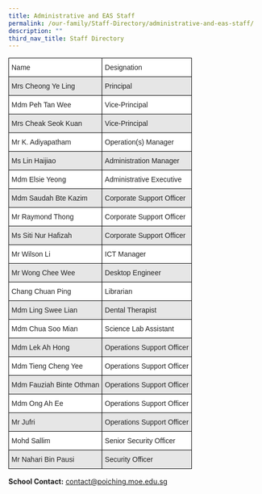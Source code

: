 ```yaml
---
title: Administrative and EAS Staff
permalink: /our-family/Staff-Directory/administrative-and-eas-staff/
description: ""
third_nav_title: Staff Directory
---
```

<style type="text/css">
.tg  {border-collapse:collapse;border-spacing:0;}
.tg td{border-color:black;border-style:solid;border-width:1px;font-family:Arial, sans-serif;font-size:14px;
  overflow:hidden;padding:10px 5px;word-break:normal;}
.tg th{border-color:black;border-style:solid;border-width:1px;font-family:Arial, sans-serif;font-size:14px;
  font-weight:normal;overflow:hidden;padding:10px 5px;word-break:normal;}
.tg .tg-h5mn{background-color:#E6E6E6;color:#222;text-align:left;vertical-align:middle}
.tg .tg-xyrl{background-color:#E6E6E6;color:#222;text-align:left;vertical-align:top}
.tg .tg-1ppo{background-color:#FFF;color:#222;text-align:left;vertical-align:middle}
.tg .tg-tsok{background-color:#FFF;color:#222;text-align:left;vertical-align:top}
</style>
<table class="tg">
<thead>
  <tr>
    <th class="tg-1ppo">Name</th>
    <th class="tg-1ppo">Designation</th>
  </tr>
</thead>
<tbody>
  <tr>
    <td class="tg-h5mn">Mrs Cheong Ye Ling</td>
    <td class="tg-h5mn">Principal</td>
  </tr>
  <tr>
    <td class="tg-tsok">Mdm Peh Tan Wee</td>
    <td class="tg-1ppo">Vice-Principal</td>
  </tr>
  <tr>
    <td class="tg-xyrl">Mrs Cheak Seok Kuan</td>
    <td class="tg-h5mn">Vice-Principal</td>
  </tr>
  <tr>
    <td class="tg-tsok">Mr K. Adiyapatham</td>
    <td class="tg-1ppo">Operation(s) Manager</td>
  </tr>
  <tr>
    <td class="tg-xyrl">Ms Lin Haijiao</td>
    <td class="tg-xyrl">Administration Manager</td>
  </tr>
  <tr>
    <td class="tg-tsok">Mdm Elsie Yeong</td>
    <td class="tg-tsok">Administrative Executive</td>
  </tr>
  <tr>
    <td class="tg-xyrl">Mdm Saudah Bte Kazim</td>
    <td class="tg-xyrl">Corporate Support Officer</td>
  </tr>
  <tr>
    <td class="tg-tsok">Mr Raymond Thong</td>
    <td class="tg-tsok">Corporate Support Officer</td>
  </tr>
  <tr>
    <td class="tg-xyrl">Ms Siti Nur Hafizah</td>
    <td class="tg-xyrl">Corporate Support Officer</td>
  </tr>
  <tr>
    <td class="tg-tsok">Mr Wilson Li</td>
    <td class="tg-tsok">ICT Manager</td>
  </tr>
  <tr>
    <td class="tg-xyrl">Mr Wong Chee Wee</td>
    <td class="tg-xyrl">Desktop Engineer</td>
  </tr>
  <tr>
    <td class="tg-tsok">Chang Chuan Ping</td>
    <td class="tg-tsok">Librarian</td>
  </tr>
  <tr>
    <td class="tg-xyrl">Mdm Ling Swee Lian</td>
    <td class="tg-xyrl">Dental Therapist</td>
  </tr>
  <tr>
    <td class="tg-tsok">Mdm Chua Soo Mian</td>
    <td class="tg-tsok">Science Lab Assistant</td>
  </tr>
  <tr>
    <td class="tg-xyrl">Mdm Lek Ah Hong</td>
    <td class="tg-xyrl">Operations Support Officer</td>
  </tr>
  <tr>
    <td class="tg-tsok">Mdm Tieng Cheng Yee</td>
    <td class="tg-tsok">Operations Support Officer</td>
  </tr>
  <tr>
    <td class="tg-xyrl">Mdm Fauziah Binte Othman</td>
    <td class="tg-xyrl">Operations Support Officer</td>
  </tr>
  <tr>
    <td class="tg-tsok">Mdm Ong Ah Ee</td>
    <td class="tg-tsok">Operations Support Officer</td>
  </tr>
  <tr>
    <td class="tg-xyrl">Mr Jufri</td>
    <td class="tg-xyrl">Operations Support Officer</td>
  </tr>
  <tr>
    <td class="tg-tsok">Mohd Sallim</td>
    <td class="tg-tsok">Senior Security Officer</td>
  </tr>
  <tr>
    <td class="tg-xyrl">Mr Nahari Bin Pausi</td>
    <td class="tg-xyrl">Security Officer</td>
  </tr>
</tbody>
</table>


**School Contact:** [contact@poiching.moe.edu.sg](mailto:contact@poiching.moe.edu.sg)